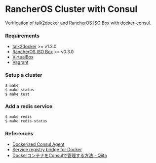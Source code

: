 # RancherOS Cluster with Consul

Verification of [talk2docker](https://github.com/ailispaw/talk2docker) and [RancherOS ISO Box](https://github.com/ailispaw/rancheros-iso-box) with [docker-consul](https://github.com/progrium/docker-consul).

### Requirements

- [talk2docker](https://github.com/ailispaw/talk2docker) >= v1.3.0
- [RancherOS ISO Box](https://github.com/ailispaw/rancheros-iso-box) >= v0.3.0
- [VirtualBox](https://www.virtualbox.org/)
- [Vagrant](https://www.vagrantup.com/)

### Setup a cluster

```
$ make
$ make status
$ make test
```

### Add a redis service

```
$ make redis
$ make redis-status
```

### References

- [Dockerized Consul Agent](https://github.com/progrium/docker-consul)
- [Service registry bridge for Docker](https://github.com/gliderlabs/registrator)
- [DockerコンテナをConsulで管理する方法 - Qiita](http://qiita.com/foostan/items/a679ffcf3e20ff2f6032)
